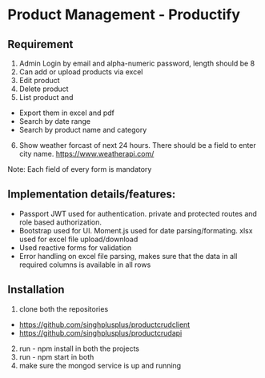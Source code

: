 # Product Management - Productify

## Requirement
1) Admin Login by email and alpha-numeric password, length should be 8
2) Can add or upload products via excel
3) Edit product
4) Delete product
5) List product and
- Export them in excel and pdf
- Search by date range
- Search by product name and category
6) Show weather forcast of next 24 hours. There should be a field to enter city name.
https://www.weatherapi.com/

Note: Each field of every form is mandatory

## Implementation details/features:
- Passport JWT used for authentication. private and protected routes and role based authorization.
- Bootstrap used for UI. Moment.js used for date parsing/formating. xlsx used for excel file upload/download
- Used reactive forms for validation
- Error handling on excel file parsing, makes sure that the data in all required columns is available in all rows

## Installation
1) clone both the repositories
- https://github.com/singhplusplus/productcrudclient
- https://github.com/singhplusplus/productcrudapi
2) run - npm install in both the projects
3) run - npm start in both
4) make sure the mongod service is up and running
